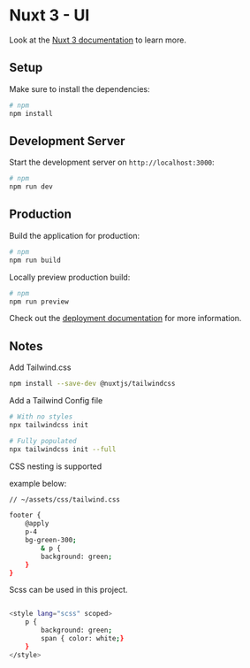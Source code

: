 # Nuxt 3 - UI

Look at the [Nuxt 3 documentation](https://nuxt.com/docs/getting-started/introduction) to learn more.

## Setup

Make sure to install the dependencies:

```bash
# npm
npm install
```

## Development Server

Start the development server on `http://localhost:3000`:

```bash
# npm
npm run dev
```

## Production

Build the application for production:

```bash
# npm
npm run build
```

Locally preview production build:

```bash
# npm
npm run preview
```

Check out the [deployment documentation](https://nuxt.com/docs/getting-started/deployment) for more information.

## Notes

Add Tailwind.css

```bash
npm install --save-dev @nuxtjs/tailwindcss
```

Add a Tailwind Config file

```bash
# With no styles
npx tailwindcss init  

# Fully populated
npx tailwindcss init --full
```

CSS nesting is supported

example below:

```bash
// ~/assets/css/tailwind.css  

footer {
    @apply
    p-4
    bg-green-300;
        & p {
        background: green;
    }
}
```
Scss can be used in this project.

```bash

<style lang="scss" scoped>
    p {
        background: green;
        span { color: white;}
    }
</style>
```

